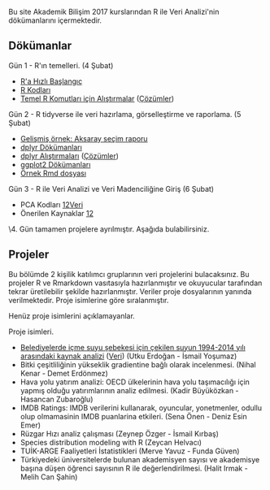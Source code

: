 Bu site Akademik Bilişim 2017 kurslarından R ile Veri Analizi'nin dökümanlarını içermektedir.

## Dökümanlar

Gün 1 - R'ın temelleri. (4 Şubat)

+ [R'a Hızlı Başlangıç](dokumanlar/RHizliGiris.pdf)
+ [R Kodları](https://raw.githubusercontent.com/r338/ab-2017/master/dokumanlar/baslama.R)
+ [Temel R Komutları için Alıştırmalar](dokumanlar/dokuman_temel_alistirma.html) ([Çözümler](dokumanlar/dokuman_temel_alistirma_cozumler.html))

Gün 2 - R tidyverse ile veri hazırlama, görselleştirme ve raporlama. (5 Şubat)

+ [Gelişmiş örnek: Aksaray seçim raporu](dokumanlar/il_bazi_rapor_Aksaray.html)
+ [dplyr Dökümanları](dokumanlar/dokuman_dplyr.html)
+ [dplyr Alıştırmaları](dokumanlar/dokuman_dplyr_alistirma.html) ([Çözümler](dokumanlar/dokuman_dplyr_alistirma_cozumler.html))
+ [ggplot2 Dökümanları](dokumanlar/dokuman_ggplot2.html)
+ [Örnek Rmd dosyası](https://raw.githubusercontent.com/r338/ab-2017/master/dokumanlar/ornek.Rmd)

Gün 3 - R ile Veri Analizi ve Veri Madenciliğine Giriş (6 Şubat)

+ PCA Kodları [1](https://raw.githubusercontent.com/r338/ab-2017/master/dokumanlar/pca.R)[2](https://raw.githubusercontent.com/r338/ab-2017/master/dokumanlar/2.R)[Veri](https://archive.ics.uci.edu/ml/machine-learning-databases/housing/)
+ Önerilen Kaynaklar [1](http://www-bcf.usc.edu/~gareth/ISL/)[2](http://www.ievbras.ru/ecostat/Kiril/R/Biblio/R_eng/R%20dummies.pdf)

\4. Gün tamamen projelere ayrılmıştır. Aşağıda bulabilirsiniz.

## Projeler

Bu bölümde 2 kişilik katılımcı gruplarının veri projelerini bulacaksınız. Bu projeler R ve Rmarkdown vasıtasıyla hazırlanmıştır ve okuyucular tarafından tekrar üretilebilir şekilde hazırlanmıştır. Veriler proje dosyalarının yanında verilmektedir. Proje isimlerine göre sıralanmıştır.

Henüz proje isimlerini açıklamayanlar.

Proje isimleri.

+ [Belediyelerde içme suyu şebekesi için çekilen suyun 1994-2014 yılı arasındaki kaynak analizi](projeler/Sular_07022017.html) ([Veri](projeler/sular.csv)) (Utku Erdoğan - İsmail Yoşumaz)
+ Bitki çeşitliliğinin yükseklik gradientine bağlı olarak incelenmesi. (Nihal Kenar - Demet Erdönmez)
+ Hava yolu yatırım analizi: OECD ülkelerinin hava yolu taşımacılığı için yapmış olduğu yatırımlarının analiz edilmesi. (Kadir Büyüközkan - Hasancan Zubaroğlu)
+ IMDB Ratings: IMDB verilerini kullanarak, oyuncular, yonetmenler, odullu olup olmamasinin IMDB puanlarina etkileri. (Sena Önen - Deniz Esin Emer)
+ Rüzgar Hızı analiz çalışması (Zeynep Özger - İsmail Kırbaş)
+ Species distribution modeling with R (Zeycan Helvacı)
+ TUİK-ARGE Faaliyetleri İstatistikleri (Merve Yavuz - Funda Güven)
+ Türkiyedeki üniversitelerde bulunan akademisyen sayısı ve akademisye başına düşen öğrenci sayısının R ile değerlendirilmesi. (Halit Irmak - Melih Can Şahin)
